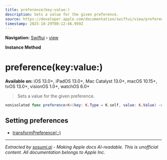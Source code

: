 ```yaml
---
title: preference(key:value:)
description: Sets a value for the given preference.
source: https://developer.apple.com/documentation/swiftui/view/preference(key:value:)
timestamp: 2025-10-29T00:12:46.959Z
---
```


**Navigation:** [Swiftui](/documentation/swiftui) › [view](/documentation/swiftui/view)

**Instance Method**

# preference(key:value:)

**Available on:** iOS 13.0+, iPadOS 13.0+, Mac Catalyst 13.0+, macOS 10.15+, tvOS 13.0+, visionOS 1.0+, watchOS 6.0+

> Sets a value for the given preference.

```swift
nonisolated func preference<K>(key: K.Type = K.self, value: K.Value) -> some View where K : PreferenceKey
```

## Setting preferences

- [transformPreference(_:_:)](/documentation/swiftui/view/transformpreference(_:_:))

---

*Extracted by [sosumi.ai](https://sosumi.ai) - Making Apple docs AI-readable.*
*This is unofficial content. All documentation belongs to Apple Inc.*
